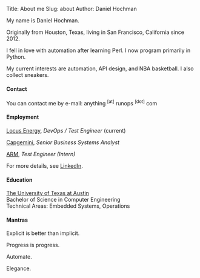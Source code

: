 Title: About me
Slug: about
Author: Daniel Hochman

My name is Daniel Hochman.

Originally from Houston, Texas, living in San Francisco, California since 2012.

I fell in love with automation after learning Perl.
I now program primarily in Python.

My current interests are automation, API design, and NBA basketball. I also collect sneakers.

#### Contact

You can contact me by e-mail: anything <sup>[at]</sup> runops <sup>[dot]</sup> com

#### Employment

[Locus Energy](http://www.locusenergy.com/), *DevOps / Test Engineer* (current)

[Capgemini](http://www.capgemini.com/), *Senior Business Systems Analyst*

[ARM](http://www.arm.com/), *Test Engineer (Intern)*

For more details, see [LinkedIn](http://www.linkedin.com/in/danielhochman/).

#### Education

[The University of Texas at Austin](http://www.engr.utexas.edu/)  
Bachelor of Science in Computer Engineering  
Technical Areas: Embedded Systems, Operations

#### Mantras

Explicit is better than implicit.

Progress is progress.

Automate.

Elegance.